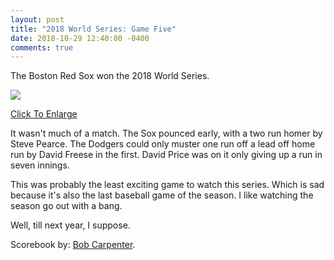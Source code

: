 ```yaml
---
layout: post
title: "2018 World Series: Game Five"
date: 2018-10-29 12:40:00 -0400
comments: true
---
```

The Boston Red Sox won the 2018 World Series.


<img src="{{ site.url }}/{% link img/2018ws-gm-five.jpg %}">

<a href="{{ site.url }}/{% link img/2018ws-gm-five.jpg %}" target="_blank">Click To Enlarge</a>

It wasn't much of a match. The Sox pounced early, with a two run homer by Steve Pearce. The Dodgers could only muster one run off a lead off home run by David Freese in the first. David Price was on it only giving up a run in seven innings.

This was probably the least exciting game to watch this series. Which is sad because it's also the last baseball game of the season. I like watching the season go out with a bang.

Well, till next year, I suppose.

Scorebook by: [Bob Carpenter](https://www.bcscorebook.com/).